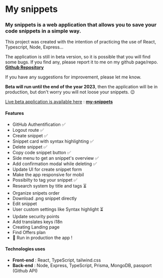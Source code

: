 # My snippets

### My snippets is a web application that allows you to save your code snippets in a simple way.

This project was created with the intention of practicing the use of React, Typescript, Node, Express...

The application is still in beta version, so it is possible that you will find some bugs. If you find any, please report it to me on my github page/repo. **[Github Repository](https://github.com/bengar-dev/my-snippets)**

If you have any suggestions for improvement, please let me know.

**Beta will run until the end of the year 2023**, then the application will be in production, but don't worry you will not loose your snippets. 😉

<u>Live beta application is available here</u> : **[my-snippets](https://my-snippets-alpha.vercel.app)**

#### Features

- GitHub Authentification ✅
- Logout route ✅
- Create snippet ✅
- Snippet card with syntax highlighting ✅
- Delete snippet ✅
- Copy code snippet button ✅
- Side menu to get an snippet's overview ✅
- Add confirmation modal while deleting ✅
- Update UI for create snippet form
- Make the app responsive for mobil
- Possibilty to tag your snippet ✅
- Research system by title and tags ⏳
- Organize snipets order
- Download .png snippet directly
- Edit snippet
- User custom settings like Syntax highlight ⏳
- Update security points
- Add translates keys i18n
- Creating Landing page
- Find Offers plan
- 🚀 Run in production the app !             

#### Technologies uses

- **Front-end** : React, TypeScript, tailwind.css
- **Back-end** : Node, Express, TypeScript, Prisma, MongoDB, passport (Github API)